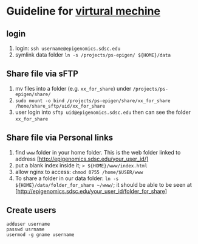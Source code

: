 # Guideline for  [virtural mechine](epigenomics.sdsc.edu)

## login 

1. login: `ssh username@epigenomics.sdsc.edu`
2. symlink data folder `ln -s /projects/ps-epigen/ ${HOME}/data`


## Share file via sFTP 
1. mv files into a folder (e.g. `xx_for_share`) under `/projects/ps-epigen/share/`
2. `sudo mount -o bind /projects/ps-epigen/share/xx_for_share /home/share_sftp/uid/xx_for_share` 
3. user login into `sftp uid@epigenomics.sdsc.edu` then can see the folder `xx_for_share`

## Share file via Personal links 
1. find `www` folder in your home folder. This is the web folder linked to address [http://epigenomics.sdsc.edu/your_user_id/]
2. put a blank index inside it; `> ${HOME}/www/index.html ` 
3. allow nginx to access: `chmod 0755 /home/$USER/www`
4. To share a folder in our data folder: `ln -s ${HOME}/data/folder_for_share ~/www/`; it should be able to be seen at [http://epigenomics.sdsc.edu/your_user_id/folder_for_share]

## Create users 

``` shell
adduser username
passwd usrname
usermod -g gname username
```

